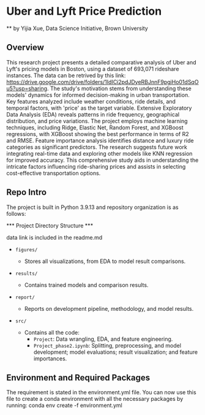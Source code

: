 # Uber and Lyft Price Prediction

** by Yijia Xue, Data Science Initiative, Brown University

## Overview

This research project presents a detailed comparative analysis of Uber and Lyft's pricing models in Boston, using a dataset of 693,071 rideshare instances. The data can be retrived by this link: https://drive.google.com/drive/folders/1IdICi2pdJDyeRBJnnF9pgjHo01dSqOu5?usp=sharing. The study's motivation stems from understanding these models' dynamics for informed decision-making in urban transportation. Key features analyzed include weather conditions, ride details, and temporal factors, with 'price' as the target variable. Extensive Exploratory Data Analysis (EDA) reveals patterns in ride frequency, geographical distribution, and price variations. The project employs machine learning techniques, including Ridge, Elastic Net, Random Forest, and XGBoost regressions, with XGBoost showing the best performance in terms of R2 and RMSE. Feature importance analysis identifies distance and luxury ride categories as significant predictors. The research suggests future work integrating real-time data and exploring other models like KNN regression for improved accuracy. This comprehensive study aids in understanding the intricate factors influencing ride-sharing prices and assists in selecting cost-effective transportation options.

## Repo Intro

The project is built in Python 3.9.13 and repository organization is as follows:

*** Project Directory Structure ***

data link is included in the readme.md

- `figures/`
  - Stores all visualizations, from EDA to model result comparisons.

- `results/`
  - Contains trained models and comparison results.

- `report/`
  - Reports on development pipeline, methodology, and model results.

- `src/`
  - Contains all the code:
    - `Project`: Data wrangling, EDA, and feature engineering.
    - `Project_phase2.ipynb`: Splitting, preprocessing, and model development; model evaluations; result visualization; and feature importances.


## Environment and Required Packages
The requirement is stated in the environment.yml file. You can now use this file to create a conda environment with all the necessary packages by running: conda env create -f environment.yml
